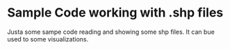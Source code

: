 # Sample Code working with .shp files

Justa some sampe code reading and showing some shp files. It can bue used to some visualizations.

